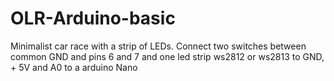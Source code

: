 # OLR-Arduino-basic

Minimalist car race with a strip of LEDs. Connect two switches between common GND and pins 6 and 7 and one led strip ws2812 or ws2813 to GND, + 5V and A0 to a arduino Nano

